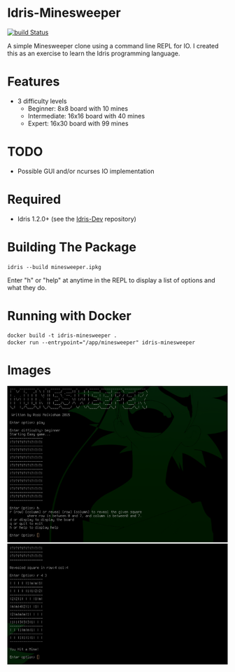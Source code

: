 # Idris-Minesweeper
[![build Status](https://travis-ci.org/RossMeikleham/Idris-Minesweeper.svg?branch=master)](https://travis-ci.org/RossMeikleham/Idris-Minesweeper)

A simple Minesweeper clone using a command line REPL for IO.
I created this as an exercise to learn the Idris programming language.

# Features
* 3 difficulty levels 
  * Beginner: 8x8 board with 10 mines
  * Intermediate: 16x16 board with 40 mines
  * Expert: 16x30 board with 99 mines

# TODO
- Possible GUI and/or ncurses IO implementation 

# Required
- Idris 1.2.0+ (see the [Idris-Dev](https://github.com/idris-lang/Idris-dev/) repository) 

# Building The Package
`idris --build minesweeper.ipkg`

Enter "h" or "help" at anytime in the REPL to display a list of options and what they do.

# Running with Docker
```
docker build -t idris-minesweeper .
docker run --entrypoint="/app/minesweeper" idris-minesweeper
```

# Images
![main](/images/play.png?raw=true)
![lose](/images/lose.png?raw=true)
